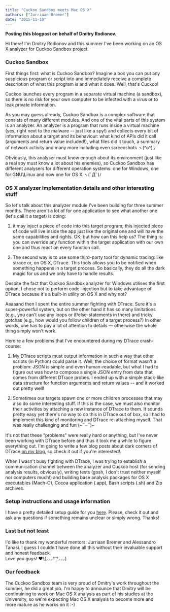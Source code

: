 ```yaml
---
title: "Cuckoo Sandbox meets Mac OS X"
authors: ["Jurriaan Bremer"]
date: "2015-11-10"
---
```


**Posting this blogpost on behalf of Dmitry Rodionov.**  
  
Hi there! I'm Dmitry Rodionov and this summer I've been working on an OS X analyzer for Cuckoo Sandbox project.  
  

### Cuckoo Sandbox

  
  
First things first: what is Cuckoo Sandbox? Imagine a box you can put any suspicious program or script into and immediately receive a complete description of what this program is and what it does. Well, that's Cuckoo!  
  
Cuckoo launches every program in a separate virtual machine (a sandbox), so there is no risk for your own computer to be infected with a virus or to leak private information.  
  
As you may guess already, Cuckoo Sandbox is a complex software that consists of many different modules. And one of the vital parts of this system is an analyzer. An analyzer is a program that runs inside a virtual machine (yes, right next to the malware -- just like a spy!) and collects every bit of information about a target and its behaviour: what kind of APIs did it call (arguments and return value included!), what files did it touch, a summary of network activity and many more including even screenshots ヽ(^o^)丿  
  
Obviously, this analyser must know enough about its environment (just like a real spy must know a lot about his enemies), so Cuckoo Sandbox has different analysers for different operation systems: one for Windows, one for GNU\\Linux and now one for OS X ヽ(ﾟДﾟ)ﾉ  
  

### OS X analyzer implementation details and other interesting stuff

  
  
So let's talk about this analyzer module I've been building for three summer months. There aren't a lot of for one application to see what another one (let's call it a target) is doing:  
  
1) it may inject a piece of code into this target program; this injected piece of code will live inside the app just like the original one and will have the same capabilities and rights. OK, but how can this help us? The thing is: you can override any function within the target application with our own one and thus react on every function call.  
  
2) The second way is to use some third-party tool for dynamic tracing: like strace or, on OS X, DTrace. This tools allows you to be notified when something happens in a target process. So basically, they do all the dark magic for us and we only have to handle results.  
  
Despite the fact that Cuckoo Sandbox analyzer for Windows utilises the first option, I chose not to perform code-injection but to take advantage of DTrace because it's a built-in utility on OS X and why not?  
  
Aaaaand then I spent the entire summer fighting with DTrace. Sure it's a super-powerful system, but on the other hand it has so many limitations (e.g., you can't use any loops or if/else-statements in there) and tricky gotchas (e.g., how would you follow children of a target process?) In other words, one has to pay a lot of attention to details — otherwise the whole thing simply won't work.  
  
Here're a few problems that I've encountered during my DTrace crash-course:  
  
1) My DTrace scripts must output information in such a way that other scripts (in Python) could parse it. Well, the choice of format wasn't a problem: JSON is simple and even human-readable, but what I had to figure out was how to compose a single JSON entry from data that comes from different DTrace probes. I ended up with a simple stack-like data structure for function arguments and return values -- and it worked out pretty well!  
  
2) Sometimes our targets spawn one or more children processes that may also do some interesting stuff. If this is the case, we must also monitor their activities by attaching a new instance of DTrace to them. It sounds pretty easy yet there's no way to do this in DTrace out of box, so I had to implement this kind of monitoring and DTrace re-attaching myself. That was really challenging and fun (~‾⌣‾)~  
  
It's not that these "problems" were really hard or anything, but I've never been working with DTrace before and thus it took me a while to figure everything out. I'm going to write a few blog posts about dark corners of DTrace [on my blog](http://internals.exposed), so check it out if you're interested!.  
  
When I wasn't busy fighting with DTrace, I was trying to establish a communication channel between the analyzer and Cuckoo host (for sending analysis results, obviously), writing tests (gosh, I don't trust neither myself nor computers much!) and building base analysis packages for OS X executables (Mach-O), Cocoa application (.app), Bash scripts (.sh) and Zip archives.  
  
  

### Setup instructions and usage information

  
  
I have a pretty detailed setup guide for you [here](https://github.com/rodionovd/cuckoo-osx-analyzer/wiki/Setting-up-the-environment). Please, check it out and ask any questions if something remains unclear or simply wrong. Thanks!  
  

### Last but not least

  
  
I'd like to thank my wonderful mentors: Jurriaan Bremer and Alessandro Tanasi. I guess I couldn't have done all this without their invaluable support and honest feedback.  
Love you guys! ❤\\(⸝⸝⸝°⁻̫°⸝⸝⸝)  
  

### Our feedback

  
  
The Cuckoo Sandbox team is very proud of Dmitry's work throughout the summer, he did a great job. I'm happy to announce that Dmitry will be continuining to work on Mac OS X analysis as part of his studies at the University, so we're expecting Mac OS X analysis to become more and more mature as he works on it :-)
